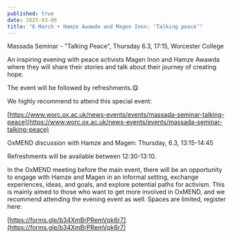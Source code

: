 ```yaml
---
published: true
date: 2025-03-06
title: "6 March • Hamze Awawde and Magen Inon: ‘Talking peace’"
---
```

Massada Seminar - "Talking Peace", Thursday 6.3, 17:15, Worcester College

An inspiring evening with peace activists Magen Inon and Hamze Awawda where they will share their stories and talk about their journey of creating hope.

The event will be followed by refreshments.😋

We highly recommend to attend this special event:

[https://www.worc.ox.ac.uk/news-events/events/massada-seminar-talking-peace](https://www.worc.ox.ac.uk/news-events/events/massada-seminar-talking-peace)

OxMEND discussion with Hamze and Magen: Thursday, 6.3, 13:15-14:45

Refreshments will be available between 12:30-13:10.

In the OxMEND meeting before the main event, there will be an opportunity to engage with Hamze and Magen in an informal setting, exchange experiences, ideas, and goals, and explore potential paths for activism. This is mainly aimed to those who want to get more involved in OxMEND, and we recommend attending the evening event as well. Spaces are limited, register here:

[https://forms.gle/b34XmBrPRemVpk6r7](https://forms.gle/b34XmBrPRemVpk6r7)